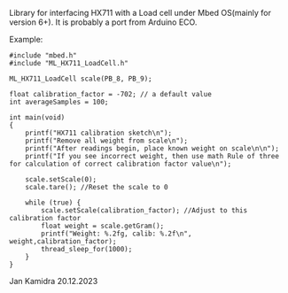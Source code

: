 Library for interfacing HX711 with a Load cell under Mbed OS(mainly for version 6+).
It is probably a port from Arduino ECO.

Example:
```
#include "mbed.h"
#include "ML_HX711_LoadCell.h"

ML_HX711_LoadCell scale(PB_8, PB_9); 

float calibration_factor = -702; // a default value
int averageSamples = 100;

int main(void)
{
    printf("HX711 calibration sketch\n");
    printf("Remove all weight from scale\n");
    printf("After readings begin, place known weight on scale\n\n");
    printf("If you see incorrect weight, then use math Rule of three for calculation of correct calibration factor value\n");

    scale.setScale(0);
    scale.tare(); //Reset the scale to 0
    
    while (true) {
        scale.setScale(calibration_factor); //Adjust to this calibration factor
        float weight = scale.getGram();
        printf("Weight: %.2fg, calib: %.2f\n", weight,calibration_factor);
        thread_sleep_for(1000);
    }
}
```

Jan Kamidra 20.12.2023
